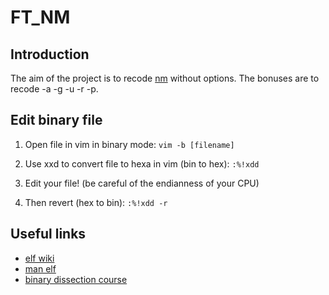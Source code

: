 # FT_NM

## Introduction

The aim of the project is to recode
[nm](https://man7.org/linux/man-pages/man1/nm.1.html) without options.
The bonuses are to recode -a -g -u -r -p.

## Edit binary file

1. Open file in vim in binary mode: `vim -b [filename]`

2. Use xxd to convert file to hexa in vim (bin to hex): `:%!xdd`

3. Edit your file! (be careful of the endianness of your CPU)

4. Then revert (hex to bin): `:%!xdd -r`

## Useful links

- [elf wiki](<https://en.wikipedia.org/wiki/Executable_and_Linkable_Format#Unix-like_systems>)
- [man elf](https://www.man7.org/linux/man-pages/man5/elf.5.html)
- [binary dissection course](https://github.com/compilepeace/BINARY_DISSECTION_COURSE/tree/master)
